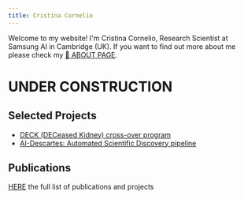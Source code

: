 ```yaml
---
title: Cristina Cornelio
---
```

Welcome to my website! I'm Cristina Cornelio, Research Scientist at Samsung AI in Cambridge (UK). If you want to find out more about me please check my <a href="https://corneliocristina.github.io/about" style="display: inline" class="button">:bust_in_silhouette: ABOUT PAGE</a>.

# UNDER CONSTRUCTION

## Selected Projects

* [DECK (DECeased Kidney) cross-over program](DECK.md)
* [AI-Descartes: Automated Scientific Discovery pipeline](https://ai-descartes.github.io/)


## Publications
[HERE](publications.md) the full list of publications and projects
